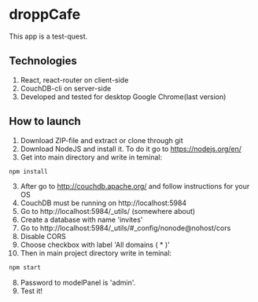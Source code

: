 # droppCafe
This app is a test-quest.

## Technologies
1. React, react-router on client-side
2. CouchDB-cli on server-side
3. Developed and tested for desktop Google Chrome(last version)

## How to launch
1. Download ZIP-file and extract or clone through git
2. Download NodeJS and install it. To do it go to https://nodejs.org/en/
2. Get into main directory and write in teminal:
```sh
npm install
```
3. After go to http://couchdb.apache.org/ and follow instructions for your OS
4. CouchDB must be running on http://localhost:5984
5. Go to http://localhost:5984/_utils/ (somewhere about)
6. Create a database with name 'invites'
7. Go to http://localhost:5984/_utils/#_config/nonode@nohost/cors
8. Disable CORS
9. Choose checkbox with label 'All domains ( * )'
7. Then in main project directory write in teminal:
```sh
npm start
```
8. Password to modelPanel is 'admin'.
9. Test it!
